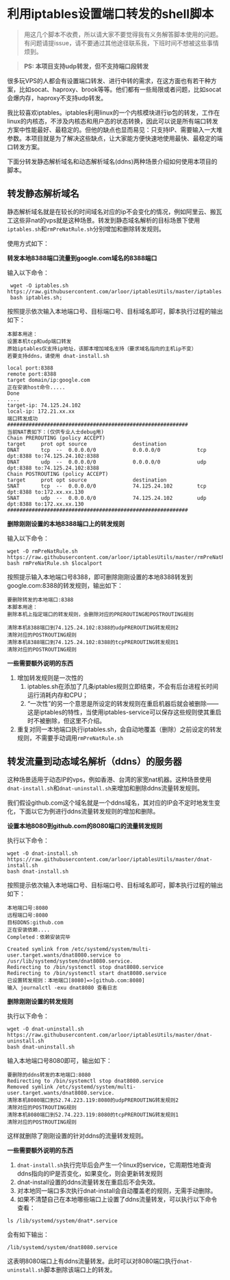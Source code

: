 # 利用iptables设置端口转发的shell脚本

> 用这几个脚本不收费，所以请大家不要觉得我有义务解答脚本使用的问题。有问题请提issue，请不要通过其他途径联系我，下班时间不想被这些事情烦到。

> **PS: 本项目支持udp转发，但不支持端口段转发**

很多玩VPS的人都会有设置端口转发、进行中转的需求，在这方面也有若干种方案，比如socat、haproxy、brook等等。他们都有一些局限或者问题，比如socat会爆内存，haproxy不支持udp转发。

我比较喜欢iptables。iptables利用linux的一个内核模块进行ip包的转发，工作在linux的内核态，不涉及内核态和用户态的状态转换，因此可以说是所有端口转发方案中性能最好、最稳定的。但他的缺点也显而易见：只支持IP、需要输入一大堆参数。本项目就是为了解决这些缺点，让大家能方便快速地使用最快、最稳定的端口转发方案。

下面分转发静态解析域名和动态解析域名(ddns)两种场景介绍如何使用本项目的脚本。


## 转发静态解析域名

静态解析域名就是在较长的时间域名对应的ip不会变化的情况，例如阿里云、搬瓦工这些非nat的vps就是这种场景。转发到静态域名解析的目标场景下使用`iptables.sh`和`rmPreNatRule.sh`分别增加和删除转发规则。

使用方式如下：

**转发本地8388端口流量到google.com域名的8388端口**

输入以下命令：

```shell
 wget -O iptables.sh https://raw.githubusercontent.com/arloor/iptablesUtils/master/iptables.sh;
 bash iptables.sh;
 ```
 
 按照提示依次输入本地端口号、目标端口号、目标域名即可，脚本执行过程的输出如下：
 
 ```shell
本脚本用途：
设置本机tcp和udp端口转发
原始iptables仅支持ip地址，该脚本增加域名支持（要求域名指向的主机ip不变）
若要支持ddns，请使用 dnat-install.sh

local port:8388
remote port:8388
target domain/ip:google.com
正在安装host命令.....
Done
....
target-ip: 74.125.24.102
local-ip: 172.21.xx.xx
端口转发成功
###########################################################
当前NAT表如下：(仅供专业人士debug用)
Chain PREROUTING (policy ACCEPT)
target     prot opt source               destination         
DNAT       tcp  --  0.0.0.0/0            0.0.0.0/0            tcp dpt:8388 to:74.125.24.102:8388
DNAT       udp  --  0.0.0.0/0            0.0.0.0/0            udp dpt:8388 to:74.125.24.102:8388
Chain POSTROUTING (policy ACCEPT)
target     prot opt source               destination         
SNAT       tcp  --  0.0.0.0/0            74.125.24.102        tcp dpt:8388 to:172.xx.xx.130
SNAT       udp  --  0.0.0.0/0            74.125.24.102        udp dpt:8388 to:172.xx.xx.130
###########################################################
```

**删除刚刚设置的本地8388端口上的转发规则**

输入以下命令：

```
wget -O rmPreNatRule.sh https://raw.githubusercontent.com/arloor/iptablesUtils/master/rmPreNatRule.sh;
bash rmPreNatRule.sh $localport
```

按照提示输入本地端口号8388，即可删除刚刚设置的本地8388转发到google.com:8388的转发规则，输出如下：

```
要删除转发的本地端口:8388
本脚本用途：
删除本机上指定端口的转发规则，会删除对应的PREROUTING和POSTROUTING规则

清除本机8388端口到74.125.24.102:8388的udpPREROUTING转发规则2
清除对应的POSTROUTING规则
清除本机8388端口到74.125.24.102:8388的tcpPREROUTING转发规则1
清除对应的POSTROUTING规则
```

**一些需要额外说明的东西**

1. 增加转发规则是一次性的
    1. iptables.sh在添加了几条iptables规则立即结束，不会有后台进程长时间运行消耗内存和CPU；
    2. “一次性”的另一个意思是所设定的转发规则在重启机器后就会被删除——这是iptables的特性，当使用iptables-service可以保存这些规则使其重启时不被删除，但这里不介绍。
2.  重复对同一本地端口执行iptables.sh，会自动地覆盖（删除）之前设定的转发规则，不需要手动调用`rmPreNatRule.sh`


## 转发流量到动态域名解析（ddns）的服务器

这种场景适用于动态IP的vps，例如香港、台湾的家宽nat机器。这种场景使用`dnat-install.sh`和`dnat-uninstall.sh`来增加和删除ddns流量转发规则。

我们假设github.com这个域名就是一个ddns域名，其对应的IP会不定时地发生变化，下面以它为例进行ddns流量转发规则的增加和删除。

**设置本地8080到github.com的8080端口的流量转发规则**

执行以下命令：

```
wget -O dnat-install.sh https://raw.githubusercontent.com/arloor/iptablesUtils/master/dnat-install.sh
bash dnat-install.sh
```

按照提示依次输入本地端口号、目标端口号、目标域名即可，脚本执行过程的输出如下：

```
本地端口号:8080 
远程端口号:8080
目标DDNS:github.com
正在安装依赖....
Completed：依赖安装完毕

Created symlink from /etc/systemd/system/multi-user.target.wants/dnat8080.service to /usr/lib/systemd/system/dnat8080.service.
Redirecting to /bin/systemctl stop dnat8080.service
Redirecting to /bin/systemctl start dnat8080.service
已设置转发规则：本地端口[8080]=>[github.com:8080]
输入 journalctl -exu dnat8080 查看日志
```

**删除刚刚设置的转发规则**

执行以下命令：

```
wget -O dnat-uninstall.sh https://raw.githubusercontent.com/arloor/iptablesUtils/master/dnat-uninstall.sh
bash dnat-uninstall.sh
```

输入本地端口号8080即可，输出如下：

```
要删除的ddns转发的本地端口:8080
Redirecting to /bin/systemctl stop dnat8080.service
Removed symlink /etc/systemd/system/multi-user.target.wants/dnat8080.service.
清除本机8080端口到52.74.223.119:8080的udpPREROUTING转发规则2
清除对应的POSTROUTING规则
清除本机8080端口到52.74.223.119:8080的tcpPREROUTING转发规则1
清除对应的POSTROUTING规则
```

这样就删除了刚刚设置的针对ddns的流量转发规则。



**一些需要额外说明的东西**

1. `dnat-install.sh`执行完毕后会产生一个linux的service，它周期性地查询ddns指向的IP是否变化，如果变化，则会更新转发规则
2. dnat-install设置的ddns流量转发在重启后不会失效。
3. 对本地同一端口多次执行dnat-install会自动覆盖老的规则，无需手动删除。
4. 如果不清楚自己在本地哪些端口上设置了ddns流量转发，可以执行以下命令查看：

```
ls /lib/systemd/system/dnat*.service
```

会有如下输出：

```
/lib/systemd/system/dnat8080.service
```

这表明8080端口上有ddns流量转发。此时可以对8080端口执行`dnat-uninstall.sh`脚本删除该端口上的转发。
